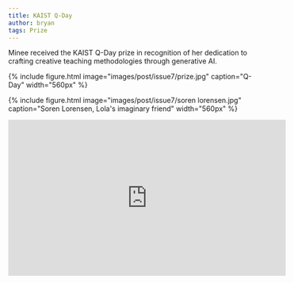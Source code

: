 ```yaml
---
title: KAIST Q-Day
author: bryan
tags: Prize
---
```


Minee received the KAIST Q-Day prize in recognition of her dedication to crafting creative teaching methodologies through generative AI.

{% include figure.html image="images/post/issue7/prize.jpg" caption="Q-Day" width="560px" %}

{% include figure.html image="images/post/issue7/soren lorensen.jpg" caption="Soren Lorensen, Lola's imaginary friend" width="560px" %}

<iframe width="560" height="315" src="https://www.youtube.com/embed/1iFBKTmApck?si=6Qn0mkcsHJrL0eUy" title="YouTube video player" frameborder="0" allow="accelerometer; autoplay; clipboard-write; encrypted-media; gyroscope; picture-in-picture; web-share" allowfullscreen></iframe>
